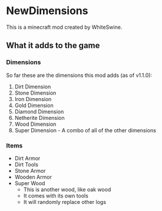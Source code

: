 # NewDimensions
This is a minecraft mod created by WhiteSwine.

## What it adds to the game

### Dimensions
So far these are the dimensions this mod adds (as of v1.1.0):
1. Dirt Dimension
2. Stone Dimension
3. Iron Dimension
4. Gold Dimension
5. Diamond Dimension
6. Netherite Dimension
7. Wood Dimension
8. Super Dimension - A combo of all of the other dimensions

### Items
- Dirt Armor
- Dirt Tools
- Stone Armor
- Wooden Armor
- Super Wood
  - This is another wood, like oak wood
  - It comes with its own tools
  - It will randomly replace other logs
